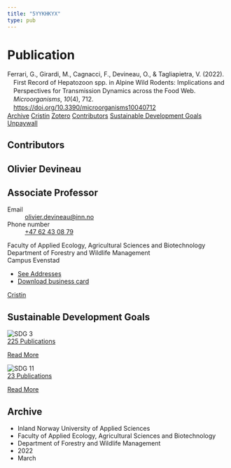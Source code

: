 ```yaml
---
title: "5YYKHKYX"
type: pub
---
```

<h1>Publication</h1>
<article id="csl-bib-container-5YYKHKYX" class="csl-bib-container">
  <div class="csl-bib-body" style="line-height: 1.35; padding-left: 1em; text-indent:-1em;">
  <div class="csl-entry">Ferrari, G., Girardi, M., Cagnacci, F., Devineau, O., &amp; Tagliapietra, V. (2022). First Record of Hepatozoon spp. in Alpine Wild Rodents: Implications and Perspectives for Transmission Dynamics across the Food Web. <i>Microorganisms</i>, <i>10</i>(4), 712. <a href="https://doi.org/10.3390/microorganisms10040712">https://doi.org/10.3390/microorganisms10040712</a></div>
</div>
  <div class="csl-bib-buttons">
    <a href="#taxonomy-article-5YYKHKYX" class="csl-bib-button">Archive</a>
    <a href alt="Cristin URL" class="csl-bib-button">Cristin</a>
    <a href alt="Zotero URL" class="csl-bib-button">Zotero</a>
    <a href="#contributors-article-5YYKHKYX" class="csl-bib-button">Contributors</a>
    <a href="#sdg-article-5YYKHKYX" class="csl-bib-button">Sustainable Development Goals</a>
    <a href="https://www.mdpi.com/2076-2607/10/4/712/pdf?version=1648215710" class="csl-bib-button">Unpaywall</a>
  </div>
  <div id="csl-bib-meta-container-5YYKHKYX"></div>
</article>
<div id="csl-bib-meta-5YYKHKYX" class="csl-bib-meta">
  <article id="contributors-article-5YYKHKYX" class="contributors-article">
    <h1>Contributors</h1>
    <div class="personas">
<div class="vrtx-hinn-person-card">
<div class="photo">
<i class="lar la-user-circle missing-person"></i>
</div>
<div class="info">
<hgroup><h1>Olivier Devineau</h1>
<h2>Associate Professor</h2>
</hgroup><dl>
<dt>Email</dt>
<dd>
<a href="mailto:olivier.devineau@inn.no">olivier.devineau@inn.no</a>
</dd>
<dt>Phone number</dt>
<dd><a href="tel:+4762430879">
+47 62 43 08 79
</a></dd>
</dl>
<p>
Faculty of Applied Ecology, Agricultural Sciences and Biotechnology<br>
Department of Forestry and Wildlife Management<br>
Campus Evenstad
</p>
<ul class="vrtx-hinn-links">
<li><a href="https://www.inn.no/english/find-an-employee/olivier-devineau.html#vrtx-hinn-addresses">See Addresses</a></li>
<li><a href="https://www.inn.no/english/find-an-employee/olivier-devineau.html?vrtx=vcf">Download business card</a></li>
</ul>
</div>
</div>
<a href="https://app.cristin.no/persons/show.jsf?id=598473" alt="Cristin URL" class="personas-cristin">Cristin</a>
</div>
  </article>
  <article id="sdg-article-5YYKHKYX" class="sdg-article">
    <h1>Sustainable Development Goals</h1>
    <div class="sdg-container"><div id="sdg3" class="sdg">
<img src="{{< params subfolder >}}images/sdg/sdg03_en.png" class="image" alt="SDG 3">
<div class="sdg-overlay">
<a href="{{< params subfolder >}}en/archive/?sdg=3#archive" class="sdg-publication-count"><span>225</span> Publications</a>
<p><a href="https://sdgs.un.org/goals/goal3" class="sdg-read-more">Read More</a></p>
</div>
</div> <div id="sdg11" class="sdg">
<img src="{{< params subfolder >}}images/sdg/sdg11_en.png" class="image" alt="SDG 11">
<div class="sdg-overlay">
<a href="{{< params subfolder >}}en/archive/?sdg=11#archive" class="sdg-publication-count"><span>23</span> Publications</a>
<p><a href="https://sdgs.un.org/goals/goal11" class="sdg-read-more">Read More</a></p>
</div>
</div></div>
  </article>
  <article id="taxonomy-article-5YYKHKYX" class="taxonomy-article">
    <h1>Archive</h1>
    <ul>
      <li>Inland Norway University of Applied Sciences</li>
      <li>Faculty of Applied Ecology, Agricultural Sciences and Biotechnology</li>
      <li>Department of Forestry and Wildlife Management</li>
      <li>2022</li>
      <li>March</li>
    </ul>
  </article>
</div>
